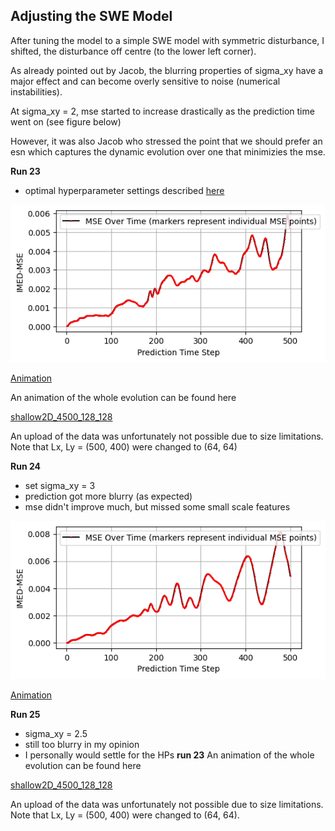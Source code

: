 ## Adjusting the SWE Model

After tuning the model to a simple SWE model with symmetric disturbance, I shifted, the disturbance off centre (to the lower left corner). 

As already pointed out by Jacob, the blurring properties of sigma_xy have a major effect and can become overly sensitive to noise (numerical instabilities). 

At sigma_xy = 2, mse started to increase drastically as the prediction time went on (see figure below)

However, it was also Jacob who stressed the point that we should prefer an esn which captures the dynamic evolution over one that minimizies the mse. 

**Run 23**

- optimal hyperparameter settings described [here](./Hyperparameter_Tuning_SWE.md)


![MSE](./MSE_plot_23.png)


[Animation](./comparasion_23.mp4)

An animation of the whole evolution can be found here

[shallow2D_4500_128_128](./Anim_4500_128_128_2.mp4)

An upload of the data was unfortunately not possible due to size limitations. Note that Lx, Ly = (500, 400) were changed to (64, 64)


**Run 24** 

- set sigma_xy = 3
- prediction got more blurry (as expected)
- mse didn't improve much, but missed some small scale features

![MSE](./MSE_plot_24.png)


[Animation](./comparasion_24.mp4)

**Run 25** 

- sigma_xy = 2.5
- still too blurry in my opinion
- I personally would settle for the HPs **run 23**
An animation of the whole evolution can be found here

[shallow2D_4500_128_128](./Anim_4500_128_128_3.mp4)

An upload of the data was unfortunately not possible due to size limitations.  Note that Lx, Ly = (500, 400) were changed to (64, 64). 


